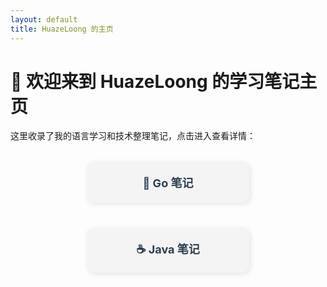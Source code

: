 ```yaml
---
layout: default
title: HuazeLoong 的主页
---
```


<style>
.nav-container {
  display: flex;
  justify-content: center;
  gap: 40px;
  margin: 2rem 0;
  flex-wrap: wrap;
}

.nav-item {
  display: inline-block;
  padding: 20px 30px;
  background-color: #f4f4f4;
  border-radius: 12px;
  box-shadow: 2px 2px 8px rgba(0, 0, 0, 0.1);
  transition: all 0.3s ease;
  text-align: center;
  width: 200px;
}

.nav-item:hover {
  background-color: #e2f0ff;
  transform: translateY(-4px);
}

.nav-item a {
  text-decoration: none;
  color: #2c3e50;
  font-size: 18px;
  font-weight: bold;
  display: block;
}
</style>

# 👋 欢迎来到 HuazeLoong 的学习笔记主页

这里收录了我的语言学习和技术整理笔记，点击进入查看详情：

<div class="nav-container">
  <div class="nav-item">
    <a href="go.md">🐹 Go 笔记</a>
  </div>
  <div class="nav-item">
    <a href="java.md">☕ Java 笔记</a>
  </div>
</div>
